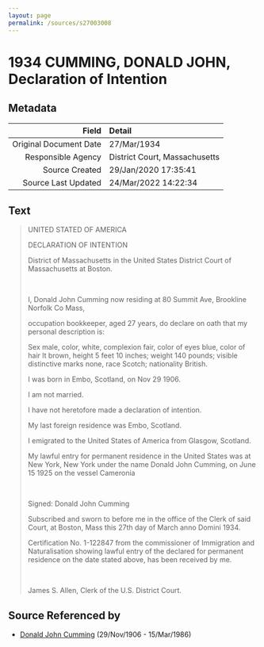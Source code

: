 ```yaml
---
layout: page
permalink: /sources/s27003008
---
```


# 1934 CUMMING, DONALD JOHN, Declaration of Intention

## Metadata
Field | Detail
---:|:---
Original Document Date | 27/Mar/1934
Responsible Agency | District Court, Massachusetts
Source Created | 29/Jan/2020 17:35:41
Source Last Updated | 24/Mar/2022 14:22:34

## Text

> UNITED STATED OF AMERICA
>
> DECLARATION OF INTENTION
>
> District of Massachusetts in the United States District Court of Massachusetts at Boston.
>
> <br/>
>
> I, Donald John Cumming now residing at 80 Summit Ave, Brookline Norfolk Co Mass, 
>
> occupation bookkeeper, aged 27 years, do declare on oath that my personal description is:
>
> Sex male, color, white, complexion fair, color of eyes blue, color of hair lt brown, height 5 feet 10 inches; weight 140 pounds; visible distinctive marks none, race Scotch; nationality British.
>
> I was born in Embo, Scotland, on Nov 29 1906. 
>
> I am not married.
>
> I have not heretofore made a declaration of intention.
>
> My last foreign residence was Embo, Scotland.
>
> I emigrated to the United States of America from Glasgow, Scotland.
>
> My lawful entry for permanent residence in the United States was at New York, New York under the name Donald John Cumming, on June 15 1925 on the vessel Cameronia
>
> <br/>
>
> Signed: Donald John Cumming
>
> Subscribed and sworn to before me in the office of the Clerk of said Court, at Boston, Mass this 27th day of March anno Domini 1934.
>
> Certification No. 1-122847 from the commissioner of Immigration and Naturalisation showing lawful entry of the declared for permanent residence on the date stated above, has been received by me. 
>
> <br/>
>
> James S. Allen, Clerk of the U.S. District Court.
>

## Source Referenced by

* [Donald John Cumming](../people/@22331378@-donald-john-cumming-b1906-11-29-d1986-3-15.md) (29/Nov/1906 - 15/Mar/1986)
